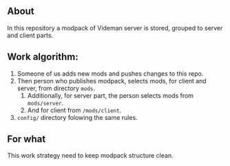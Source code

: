 ## About
In this repository a modpack of Videman server is stored, grouped to server and client parts.

## Work algorithm:
1. Someone of us adds new mods and pushes changes to this repo.
2. Then person who publishes modpack, selects mods, for client and server, from directory `mods`.
    1. Additionally, for server part, the person selects mods from `mods/server`.
    1. And for client from `/mods/client`.
3. `config/` directory folowing the same rules.

## For what
This work strategy need to keep modpack structure clean.
